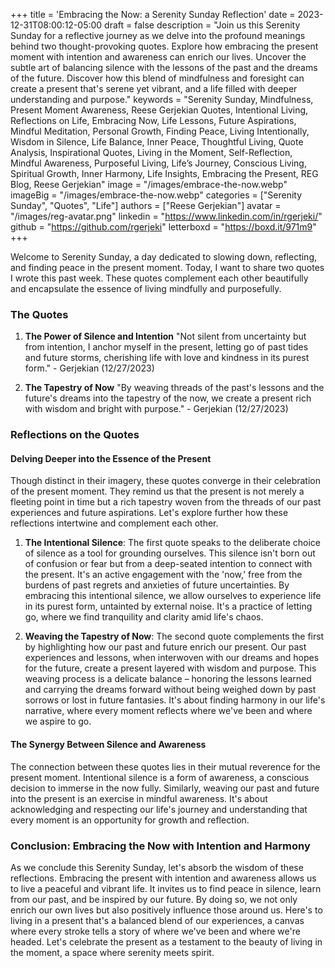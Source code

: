 +++
title = 'Embracing the Now: a Serenity Sunday Reflection'
date = 2023-12-31T08:00:12-05:00
draft = false
description = "Join us this Serenity Sunday for a reflective journey as we delve into the profound meanings behind two thought-provoking quotes. Explore how embracing the present moment with intention and awareness can enrich our lives. Uncover the subtle art of balancing silence with the lessons of the past and the dreams of the future. Discover how this blend of mindfulness and foresight can create a present that's serene yet vibrant, and a life filled with deeper understanding and purpose."
keywords = "Serenity Sunday, Mindfulness, Present Moment Awareness, Reese Gerjekian Quotes, Intentional Living, Reflections on Life, Embracing Now, Life Lessons, Future Aspirations, Mindful Meditation, Personal Growth, Finding Peace, Living Intentionally, Wisdom in Silence, Life Balance, Inner Peace, Thoughtful Living, Quote Analysis, Inspirational Quotes, Living in the Moment, Self-Reflection, Mindful Awareness, Purposeful Living, Life’s Journey, Conscious Living, Spiritual Growth, Inner Harmony, Life Insights, Embracing the Present, REG Blog, Reese Gerjekian"
image = "/images/embrace-the-now.webp"
imageBig = "/images/embrace-the-now.webp"
categories = ["Serenity Sunday", "Quotes", "Life"]
authors = ["Reese Gerjekian"]
avatar = "/images/reg-avatar.png"
linkedin = "https://www.linkedin.com/in/rgerjeki/"
github = "https://github.com/rgerjeki"
letterboxd = "https://boxd.it/971m9"
+++

Welcome to Serenity Sunday, a day dedicated to slowing down, reflecting, and finding peace in the present moment. Today, I want to share two quotes I wrote this past week. These quotes complement each other beautifully and encapsulate the essence of living mindfully and purposefully.

### The Quotes

1. **The Power of Silence and Intention**
   "Not silent from uncertainty but from intention, I anchor myself in the present, letting go of past tides and future storms, cherishing life with love and kindness in its purest form." - Gerjekian (12/27/2023)

2. **The Tapestry of Now**
   "By weaving threads of the past's lessons and the future's dreams into the tapestry of the now, we create a present rich with wisdom and bright with purpose." - Gerjekian (12/27/2023)

### Reflections on the Quotes

#### Delving Deeper into the Essence of the Present

Though distinct in their imagery, these quotes converge in their celebration of the present moment. They remind us that the present is not merely a fleeting point in time but a rich tapestry woven from the threads of our past experiences and future aspirations. Let's explore further how these reflections intertwine and complement each other.

1. **The Intentional Silence**: The first quote speaks to the deliberate choice of silence as a tool for grounding ourselves. This silence isn't born out of confusion or fear but from a deep-seated intention to connect with the present. It's an active engagement with the 'now,' free from the burdens of past regrets and anxieties of future uncertainties. By embracing this intentional silence, we allow ourselves to experience life in its purest form, untainted by external noise. It's a practice of letting go, where we find tranquility and clarity amid life's chaos.

2. **Weaving the Tapestry of Now**: The second quote complements the first by highlighting how our past and future enrich our present. Our past experiences and lessons, when interwoven with our dreams and hopes for the future, create a present layered with wisdom and purpose. This weaving process is a delicate balance – honoring the lessons learned and carrying the dreams forward without being weighed down by past sorrows or lost in future fantasies. It's about finding harmony in our life's narrative, where every moment reflects where we've been and where we aspire to go.

#### The Synergy Between Silence and Awareness

The connection between these quotes lies in their mutual reverence for the present moment. Intentional silence is a form of awareness, a conscious decision to immerse in the now fully. Similarly, weaving our past and future into the present is an exercise in mindful awareness. It's about acknowledging and respecting our life's journey and understanding that every moment is an opportunity for growth and reflection.

### Conclusion: Embracing the Now with Intention and Harmony

As we conclude this Serenity Sunday, let's absorb the wisdom of these reflections. Embracing the present with intention and awareness allows us to live a peaceful and vibrant life. It invites us to find peace in silence, learn from our past, and be inspired by our future. By doing so, we not only enrich our own lives but also positively influence those around us. Here's to living in a present that's a balanced blend of our experiences, a canvas where every stroke tells a story of where we've been and where we're headed. Let's celebrate the present as a testament to the beauty of living in the moment, a space where serenity meets spirit.